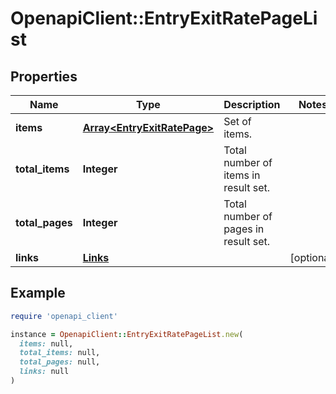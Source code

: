 # OpenapiClient::EntryExitRatePageList

## Properties

| Name | Type | Description | Notes |
| ---- | ---- | ----------- | ----- |
| **items** | [**Array&lt;EntryExitRatePage&gt;**](EntryExitRatePage.md) | Set of items. |  |
| **total_items** | **Integer** | Total number of items in result set. |  |
| **total_pages** | **Integer** | Total number of pages in result set. |  |
| **links** | [**Links**](Links.md) |  | [optional] |

## Example

```ruby
require 'openapi_client'

instance = OpenapiClient::EntryExitRatePageList.new(
  items: null,
  total_items: null,
  total_pages: null,
  links: null
)
```

